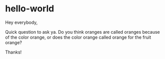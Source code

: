 # hello-world

Hey everybody,

Quick question to ask ya.
Do you think oranges are called oranges because of the color orange, or does the color orange called orange for the fruit orange?

Thanks!
